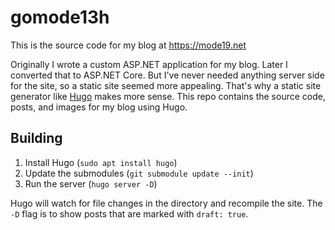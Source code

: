 # gomode13h

This is the source code for my blog at https://mode19.net

Originally I wrote a custom ASP.NET application for my blog.
Later I converted that to ASP.NET Core.
But I've never needed anything server side for the site, so a static site seemed more appealing.
That's why a static site generator like [Hugo](https://gohugo.io/) makes more sense.
This repo contains the source code, posts, and images for my blog using Hugo.

## Building

1. Install Hugo (`sudo apt install hugo`)
2. Update the submodules (`git submodule update --init`)
3. Run the server (`hugo server -D`)

Hugo will watch for file changes in the directory and recompile the site.
The `-D` flag is to show posts that are marked with `draft: true`.
